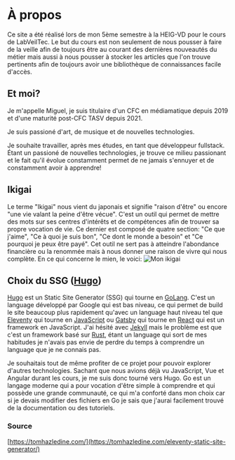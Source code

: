 # À propos

Ce site a été réalisé lors de mon 5ème semestre à la HEIG-VD pour le cours de LabVeilTec. Le but du cours est non seulement de nous pousser à faire de la veille afin de toujours être au courant des dernières nouveautés du métier mais aussi à nous pousser à stocker les articles que l'on trouve pertinents afin de toujours avoir une bibliothèque de connaissances facile d'accès.

## Et moi?

Je m'appelle Miguel, je suis titulaire d'un CFC en médiamatique depuis 2019 et d'une maturité post-CFC TASV depuis 2021.

Je suis passioné d'art, de musique et de nouvelles technologies.

Je souhaite travailler, après mes études, en tant que développeur fullstack. Étant un passioné de nouvelles technologies, je trouve ce milieu passionant et le fait qu'il évolue constamment permet de ne jamais s'ennuyer et de constamment avoir à apprendre!

## Ikigai

Le terme "Ikigai" nous vient du japonais et signifie "raison d'être" ou encore "une vie valant la peine d'être vécue".
C'est un outil qui permet de mettre des mots sur ses centres d'intérêts et de compétences afin de trouver sa propre vocation de vie.
Ce dernier est composé de quatre section: "Ce que j'aime", "Ce à quoi je suis bon", "Ce dont le monde a besoin" et "Ce pourquoi je peux être payé".
Cet outil ne sert pas à atteindre l'abondance financière ou la renommée mais à nous donner une raison de vivre qui nous complète.
En ce qui concerne le mien, le voici:
![Mon ikigai](./imgs/ikigai.png)

## Choix du SSG ([Hugo](https://gohugo.io/))

[Hugo](https://gohugo.io/) est un Static Site Generator (SSG) qui tourne en [GoLang](https://go.dev/). C'est un language développé par Google qui est bas niveau, ce qui permet de build le site beaucoup plus rapidement qu'avec un language haut niveau tel que [Eleventy](https://www.11ty.dev/) qui tourne en [JavaScript](https://developer.mozilla.org/fr/docs/Web/JavaScript) ou [Gatsby](https://www.gatsbyjs.com/) qui tourne en [React](https://react.dev/) qui est un framework en JavaScript.
J'ai hésité avec [Jekyll](https://jekyllrb.com/) mais le problème est que c'est un framework basé sur [Rust](https://www.rust-lang.org/), étant un language qui sort de mes habitudes je n'avais pas envie de perdre du temps à comprendre un language que je ne connais pas.

Je souhaitais tout de même profiter de ce projet pour pouvoir explorer d'autres technologies. Sachant que nous avions déjà vu JavaScript, Vue et Angular durant les cours, je me suis donc tourné vers Hugo.
Go est un langage moderne qui a pour vocation d'être simple à comprendre et qui possède une grande communauté, ce qui m'a conforté dans mon choix car si je devais modifier des fichiers en Go je sais que j'aurai facilement trouvé de la documentation ou des tutoriels.

### Source

[https://tomhazledine.com/](https://tomhazledine.com/eleventy-static-site-generator/)
